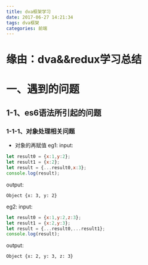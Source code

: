 ```yaml
---
title: dva框架学习
date: 2017-06-27 14:21:34
tags: dva框架
categories: 前端
---
```


# 缘由：dva&&redux学习总结

<!--more-->

# 一、遇到的问题
## 1-1、es6语法所引起的问题
### 1-1-1、对象处理相关问题
* 对象的再赋值
eg1:
input:
```js 
let result0 = {x:1,y:2};
let result1 = {x:2};
let result = {...result0,x:3};
console.log(result);
```
output:
```
Object {x: 3, y: 2}
```

eg2:
input:
```js
let result0 = {x:1,y:2,z:3};
let result1 = {x:2,y:3};
let result = {...result0,...result1};
console.log(result);
```

output:
```
Object {x: 2, y: 3, z: 3}
```